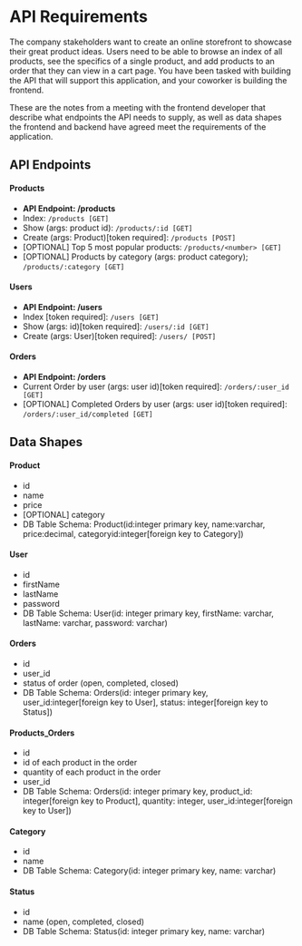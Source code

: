 # API Requirements

The company stakeholders want to create an online storefront to showcase their great product ideas. Users need to be able to browse an index of all products, see the specifics of a single product, and add products to an order that they can view in a cart page. You have been tasked with building the API that will support this application, and your coworker is building the frontend.

These are the notes from a meeting with the frontend developer that describe what endpoints the API needs to supply, as well as data shapes the frontend and backend have agreed meet the requirements of the application.

## API Endpoints

#### Products

-   **API Endpoint: /products**
-   Index: `/products [GET]`
-   Show (args: product id): `/products/:id [GET]`
-   Create (args: Product)[token required]: `/products [POST]`
-   [OPTIONAL] Top 5 most popular products: `/products/<number> [GET]`
-   [OPTIONAL] Products by category (args: product category); `/products/:category [GET]`

#### Users

-   **API Endpoint: /users**
-   Index [token required]: `/users [GET]`
-   Show (args: id)[token required]: `/users/:id [GET]`
-   Create (args: User)[token required]: `/users/ [POST]`

#### Orders

-   **API Endpoint: /orders**
-   Current Order by user (args: user id)[token required]: `/orders/:user_id [GET]`
-   [OPTIONAL] Completed Orders by user (args: user id)[token required]: `/orders/:user_id/completed [GET]`

## Data Shapes

#### Product

-   id
-   name
-   price
-   [OPTIONAL] category
-   DB Table Schema: Product(id:integer primary key, name:varchar, price:decimal, categoryid:integer[foreign key to Category])

#### User

-   id
-   firstName
-   lastName
-   password
-   DB Table Schema: User(id: integer primary key, firstName: varchar, lastName: varchar, password: varchar)

#### Orders

-   id
-   user_id
-   status of order (open, completed, closed)
-   DB Table Schema: Orders(id: integer primary key, user_id:integer[foreign key to User], status: integer[foreign key to Status])

#### Products_Orders

-   id
-   id of each product in the order
-   quantity of each product in the order
-   user_id
-   DB Table Schema: Orders(id: integer primary key, product_id: integer[foreign key to Product], quantity: integer, user_id:integer[foreign key to User])

#### Category

-   id
-   name
-   DB Table Schema: Category(id: integer primary key, name: varchar)

#### Status

-   id
-   name (open, completed, closed)
-   DB Table Schema: Status(id: integer primary key, name: varchar)

